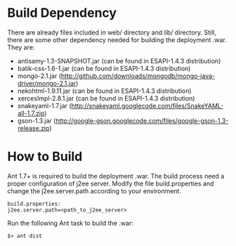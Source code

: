 # Build Dependency #

There are already files included in web/ directory and lib/ directory.
Still, there are some other dependency needed for building the deployment .war. They are: 

- antisamy-1.3-SNAPSHOT.jar (can be found in ESAPI-1.4.3 distribution)
- batik-css-1.6-1.jar (can be found in ESAPI-1.4.3 distribution)
- mongo-2.1.jar (http://github.com/downloads/mongodb/mongo-java-driver/mongo-2.1.jar)
- nekohtml-1.9.11.jar (can be found in ESAPI-1.4.3 distribution)
- xercesImpl-2.8.1.jar (can be found in ESAPI-1.4.3 distribution)
- snakeyaml-1.7.jar (http://snakeyaml.googlecode.com/files/SnakeYAML-all-1.7.zip)
- gson-1.3.jar (http://google-gson.googlecode.com/files/google-gson-1.3-release.zip)

# How to Build #

Ant 1.7+ is required to build the deployment .war. The build process need a proper configuration of j2ee server. Modify the file build.properties and change the j2ee.server.path according to your environment.

    build.properties:
    j2ee.server.path=<path_to_j2ee_server>

Run the following Ant task to build the .war:

    $> ant dist


